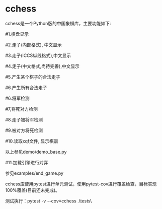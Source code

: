 # cchess

cchess是一个Python版的中国象棋库，主要功能如下:

#1.棋盘显示

#2.走子(内部格式), 中文显示

#3.走子(ICCS纵线格式),中文显示

#4.走子(中文格式,尚待完善),中文显示

#5.产生某个棋子的合法走子

#6.产生所有合法走子

#6.将军检测

#7,将死对方检测

#8.走子被将军检测

#9.被对方将死检测

#10.读取xqf文件, 显示棋谱

以上参见demo/demo_base.py

#11.加载引擎进行对弈

参见examples/end_game.py
  
cchess库使用pytest进行单元测试，使用pytest-cov进行覆盖检查，目标实现100%覆盖(目前还未完成)。

测试执行：pytest -v --cov=cchess .\tests\
